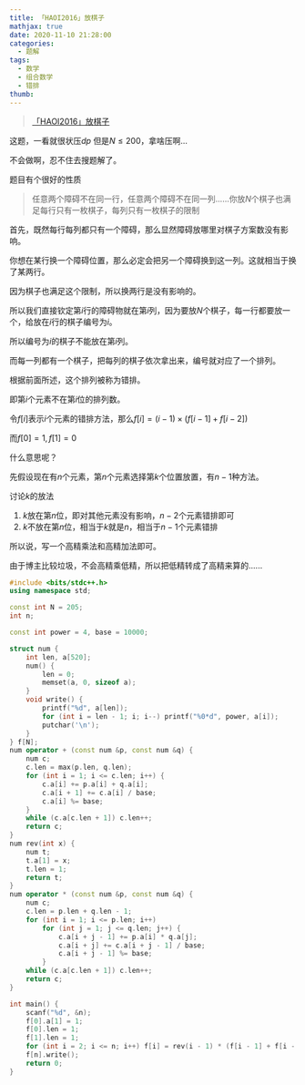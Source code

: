 ```yaml
---
title: 「HAOI2016」放棋子
mathjax: true
date: 2020-11-10 21:28:00
categories: 
  - 题解
tags: 
  - 数学
  - 组合数学
  - 错排
thumb: 
---
```



> [「HAOI2016」放棋子](https://loj.ac/problem/2061)  

这题，一看就很状压$dp$
但是$N\leq 200$，拿啥压啊...

不会做啊，忍不住去搜题解了。

题目有个很好的性质

> 任意两个障碍不在同一行，任意两个障碍不在同一列......你放$N$个棋子也满足每行只有一枚棋子，每列只有一枚棋子的限制

首先，既然每行每列都只有一个障碍，那么显然障碍放哪里对棋子方案数没有影响。

你想在某行换一个障碍位置，那么必定会把另一个障碍换到这一列。这就相当于换了某两行。

因为棋子也满足这个限制，所以换两行是没有影响的。

所以我们直接钦定第$i$行的障碍物就在第$i$列，因为要放$N$个棋子，每一行都要放一个，给放在$i$行的棋子编号为$i$。

所以编号为$i$的棋子不能放在第$i$列。

而每一列都有一个棋子，把每列的棋子依次拿出来，编号就对应了一个排列。

根据前面所述，这个排列被称为错排。

即第$i$个元素不在第$i$位的排列数。

令$f[i]$表示$i$个元素的错排方法，那么$f[i]=(i-1)\times (f[i-1]+f[i-2])$

而$f[0]=1,f[1]=0$

什么意思呢？

先假设现在有$n$个元素，第$n$个元素选择第$k$个位置放置，有$n-1$种方法。

讨论$k$的放法

1. $k$放在第$n$位，即对其他元素没有影响，$n-2$个元素错排即可
2. $k$不放在第$n$位，相当于$k$就是$n$，相当于$n-1$个元素错排

所以说，写一个高精乘法和高精加法即可。



由于博主比较垃圾，不会高精乘低精，所以把低精转成了高精来算的......



```cpp
#include <bits/stdc++.h>
using namespace std;

const int N = 205;
int n;

const int power = 4, base = 10000;

struct num {
    int len, a[520];
    num() {
    	len = 0;
    	memset(a, 0, sizeof a);
    }
    void write() {
    	printf("%d", a[len]);
    	for (int i = len - 1; i; i--) printf("%0*d", power, a[i]);
    	putchar('\n');
    }
} f[N];
num operator + (const num &p, const num &q) {
	num c;
	c.len = max(p.len, q.len);
	for (int i = 1; i <= c.len; i++) {
		c.a[i] += p.a[i] + q.a[i];
		c.a[i + 1] += c.a[i] / base;
		c.a[i] %= base;
	}
	while (c.a[c.len + 1]) c.len++;
	return c;
}
num rev(int x) {
    num t;
    t.a[1] = x;
    t.len = 1;
    return t;
}
num operator * (const num &p, const num &q) {
	num c;
	c.len = p.len + q.len - 1;
    for (int i = 1; i <= p.len; i++)
    	for (int j = 1; j <= q.len; j++) {
    		c.a[i + j - 1] += p.a[i] * q.a[j];
    		c.a[i + j] += c.a[i + j - 1] / base;
    		c.a[i + j - 1] %= base;
    	}
    while (c.a[c.len + 1]) c.len++;
    return c;
}

int main() {
    scanf("%d", &n);
    f[0].a[1] = 1;
    f[0].len = 1;
    f[1].len = 1;
    for (int i = 2; i <= n; i++) f[i] = rev(i - 1) * (f[i - 1] + f[i - 2]);
    f[n].write();
    return 0;
} 
```

